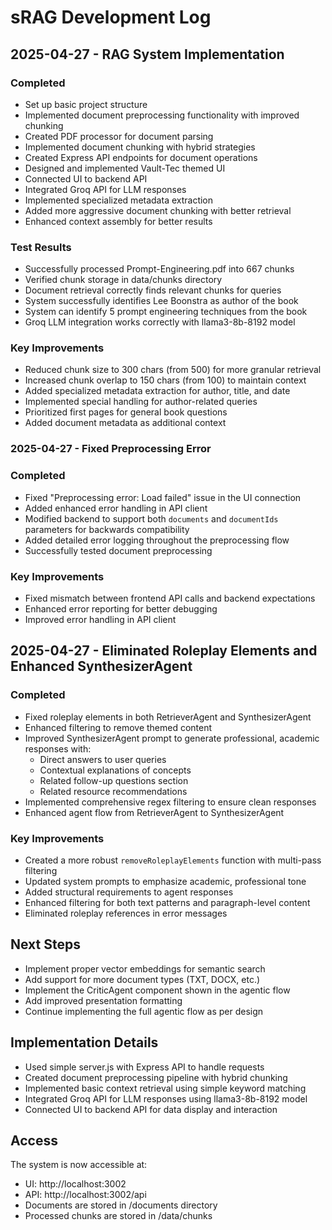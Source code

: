 # sRAG Development Log

## 2025-04-27 - RAG System Implementation

### Completed
- Set up basic project structure
- Implemented document preprocessing functionality with improved chunking
- Created PDF processor for document parsing
- Implemented document chunking with hybrid strategies
- Created Express API endpoints for document operations
- Designed and implemented Vault-Tec themed UI
- Connected UI to backend API
- Integrated Groq API for LLM responses
- Implemented specialized metadata extraction
- Added more aggressive document chunking with better retrieval
- Enhanced context assembly for better results

### Test Results
- Successfully processed Prompt-Engineering.pdf into 667 chunks
- Verified chunk storage in data/chunks directory
- Document retrieval correctly finds relevant chunks for queries
- System successfully identifies Lee Boonstra as author of the book
- System can identify 5 prompt engineering techniques from the book
- Groq LLM integration works correctly with llama3-8b-8192 model

### Key Improvements
- Reduced chunk size to 300 chars (from 500) for more granular retrieval
- Increased chunk overlap to 150 chars (from 100) to maintain context
- Added specialized metadata extraction for author, title, and date
- Implemented special handling for author-related queries
- Prioritized first pages for general book questions
- Added document metadata as additional context

### 2025-04-27 - Fixed Preprocessing Error

### Completed
- Fixed "Preprocessing error: Load failed" issue in the UI connection
- Added enhanced error handling in API client
- Modified backend to support both `documents` and `documentIds` parameters for backwards compatibility
- Added detailed error logging throughout the preprocessing flow
- Successfully tested document preprocessing

### Key Improvements
- Fixed mismatch between frontend API calls and backend expectations
- Enhanced error reporting for better debugging
- Improved error handling in API client

## 2025-04-27 - Eliminated Roleplay Elements and Enhanced SynthesizerAgent

### Completed
- Fixed roleplay elements in both RetrieverAgent and SynthesizerAgent
- Enhanced filtering to remove themed content
- Improved SynthesizerAgent prompt to generate professional, academic responses with:
  - Direct answers to user queries
  - Contextual explanations of concepts
  - Related follow-up questions section
  - Related resource recommendations
- Implemented comprehensive regex filtering to ensure clean responses
- Enhanced agent flow from RetrieverAgent to SynthesizerAgent

### Key Improvements
- Created a more robust `removeRoleplayElements` function with multi-pass filtering
- Updated system prompts to emphasize academic, professional tone
- Added structural requirements to agent responses
- Enhanced filtering for both text patterns and paragraph-level content
- Eliminated roleplay references in error messages

## Next Steps
- Implement proper vector embeddings for semantic search
- Add support for more document types (TXT, DOCX, etc.)
- Implement the CriticAgent component shown in the agentic flow
- Add improved presentation formatting
- Continue implementing the full agentic flow as per design

## Implementation Details

- Used simple server.js with Express API to handle requests
- Created document preprocessing pipeline with hybrid chunking
- Implemented basic context retrieval using simple keyword matching
- Integrated Groq API for LLM responses using llama3-8b-8192 model
- Connected UI to backend API for data display and interaction

## Access

The system is now accessible at:
- UI: http://localhost:3002
- API: http://localhost:3002/api
- Documents are stored in /documents directory
- Processed chunks are stored in /data/chunks